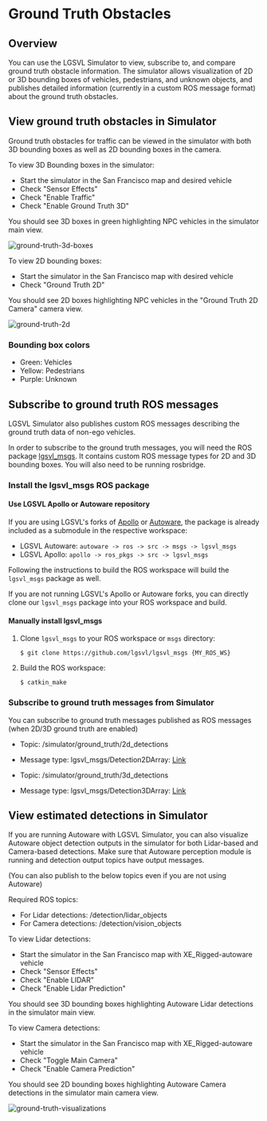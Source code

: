 # Ground Truth Obstacles

## Overview

You can use the LGSVL Simulator to view, subscribe to, and compare  ground truth obstacle information. The simulator allows visualization of 2D or 3D bounding boxes of vehicles, pedestrians, and unknown objects, and publishes detailed information (currently in a custom ROS message format) about the ground truth obstacles.

## View ground truth obstacles in Simulator

Ground truth obstacles for traffic can be viewed in the simulator with both 3D bounding boxes as well as 2D bounding boxes in the camera.

To view 3D Bounding boxes in the simulator:

 - Start the simulator in the San Francisco map and desired vehicle
 - Check "Sensor Effects"
 - Check "Enable Traffic"
 - Check "Enable Ground Truth 3D"

You should see 3D boxes in green highlighting NPC vehicles in the simulator main view.

![ground-truth-3d-boxes](images/ground-truth-3d-boxes.jpg)

To view 2D bounding boxes:

 - Start the simulator in the San Francisco map with desired vehicle
 - Check "Ground Truth 2D"

You should see 2D boxes highlighting NPC vehicles in the "Ground Truth 2D Camera" camera view.

![ground-truth-2d](images/ground-truth-2d-boxes.jpg)

### Bounding box colors

- Green: Vehicles
- Yellow: Pedestrians
- Purple: Unknown




## Subscribe to ground truth ROS messages

LGSVL Simulator also publishes custom ROS messages describing the ground truth data of non-ego vehicles.

In order to subscribe to the ground truth messages, you will need the ROS package [lgsvl_msgs](https://github.com/lgsvl/lgsvl_msgs). It contains custom ROS message types for 2D and 3D bounding boxes. You will also need to be running rosbridge.

### Install the lgsvl_msgs ROS package

#### Use LGSVL Apollo or Autoware repository

If you are using LGSVL's forks of [Apollo](https://github.com/lgsvl/Apollo) or [Autoware](https://github.com/lgsvl/Autoware), the package is already included as a submodule in the respective workspace:

- LGSVL Autoware: `autoware -> ros -> src -> msgs -> lgsvl_msgs`
- LGSVL Apollo: `apollo -> ros_pkgs -> src -> lgsvl_msgs`

Following the instructions to build the ROS workspace will build the `lgsvl_msgs` package as well.

If you are not running LGSVL's Apollo or Autoware forks, you can directly clone our `lgsvl_msgs` package into your ROS workspace and build.

#### Manually install lgsvl_msgs

1. Clone `lgsvl_msgs` to your ROS workspace or `msgs` directory:

   ```
   $ git clone https://github.com/lgsvl/lgsvl_msgs {MY_ROS_WS}
   ```

2. Build the ROS workspace:

   ```
   $ catkin_make
   ```



### Subscribe to ground truth messages from Simulator

You can subscribe to ground truth messages published as ROS messages (when 2D/3D ground truth are enabled)

- Topic: /simulator/ground_truth/2d_detections
- Message type: lgsvl_msgs/Detection2DArray: [Link](https://github.com/lgsvl/lgsvl_msgs/blob/master/msg/Detection2DArray.msg)



- Topic: /simulator/ground_truth/3d_detections
- Message type: lgsvl_msgs/Detection3DArray: [Link](https://github.com/lgsvl/lgsvl_msgs/blob/master/msg/Detection3DArray.msg)




## View estimated detections in Simulator

If you are running Autoware with LGSVL Simulator, you can also visualize Autoware object detection outputs in the simulator for both Lidar-based and Camera-based detections. Make sure that Autoware perception module is running and detection output topics have output messages.

(You can also publish to the below topics even if you are not using Autoware)

Required ROS topics:
- For Lidar detections: /detection/lidar_objects
- For Camera detections: /detection/vision_objects

To view Lidar detections:

- Start the simulator in the San Francisco map with XE_Rigged-autoware vehicle
- Check "Sensor Effects"
- Check "Enable LIDAR"
- Check "Enable Lidar Prediction"

You should see 3D bounding boxes highlighting Autoware Lidar detections in the simulator main view.

To view Camera detections:

- Start the simulator in the San Francisco map with XE_Rigged-autoware vehicle
- Check "Toggle Main Camera"
- Check "Enable Camera Prediction"

You should see 2D bounding boxes highlighting Autoware Camera detections in the simulator main camera view.

![ground-truth-visualizations](images/ground-truth-visuals.jpg)